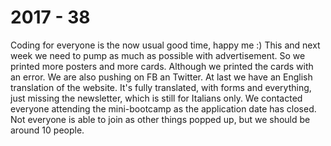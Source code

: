 # 2017 - 38

Coding for everyone is the now usual good time, happy me :)
This and next week we need to pump as much as possible with advertisement. So we printed more posters and more cards. Although we printed the cards with an error. We are also pushing on FB an Twitter.
At last we have an English translation of the website. It's fully translated, with forms and everything, just missing the newsletter, which is still for Italians only.
We contacted everyone attending the mini-bootcamp as the application date has closed. Not everyone is able to join as other things popped up, but we should be around 10 people.